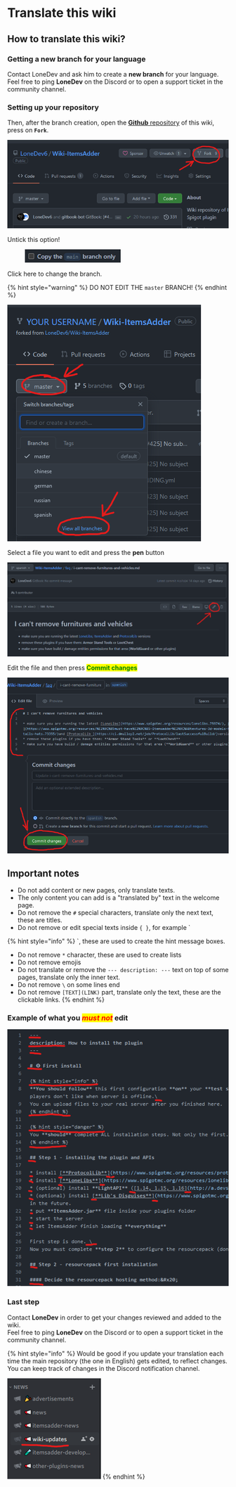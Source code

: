 # Translate this wiki

## How to translate this wiki?

### Getting a new branch for your language

Contact LoneDev and ask him to create a **new branch** for your language.\
Feel free to ping **LoneDev** on the Discord or to open a support ticket in the community channel.

### Setting up your repository

Then, after the branch creation, open the [**Github** repository](https://github.com/LoneDev6/Wiki-ItemsAdder) of this wiki, press on **`Fork`**.

![](<../../.gitbook/assets/image (99) (1).png>)

Untick this option!

<figure><img src="../../.gitbook/assets/translate-this-wiki.png" alt=""><figcaption></figcaption></figure>

Click here to change the branch.

{% hint style="warning" %}
DO NOT EDIT THE `master` BRANCH!
{% endhint %}

![](../../.gitbook/assets/translate-this-wiki-1.png)

Select a file you want to edit and press the **pen** button

![](../../.gitbook/assets/translate-this-wiki-2.png)

Edit the file and then press <mark style="color:green;">**Commit changes**</mark>

![](../../.gitbook/assets/translate-this-wiki-3.png)

## Important notes

* Do not add content or new pages, only translate texts.
* The only content you can add is a "translated by" text in the welcome page.
* Do not remove the `#` special characters, translate only the next text, these are titles.
* Do not remove or edit special texts inside `{ }`, for example \`

{% hint style="info" %}
\`, these are used to create the hint message boxes.

* Do not remove `*` character, these are used to create lists
* Do not remove emojis
* Do not translate or remove the `--- description: ---` text on top of some pages, translate only the inner text.
* Do not remove `\` on some lines end
* Do not remove `[TEXT](LINK)` part, translate only the text, these are the clickable links.
{% endhint %}

### Example of what you _<mark style="color:red;">must not</mark>_ edit

![](../../.gitbook/assets/Froking-wiki-4.png)

### Last step

Contact **LoneDev** in order to get your changes reviewed and added to the wiki.\
Feel free to ping **LoneDev** on the Discord or to open a support ticket in the community channel.

{% hint style="info" %}
Would be good if you update your translation each time the main repository (the one in English) gets edited, to reflect changes.\
You can keep track of changes in the Discord notification channel.

<img src="../../.gitbook/assets/Froking-wiki-6.png" alt="" data-size="original">
{% endhint %}
